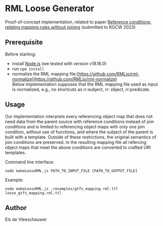 # RML Loose Generator

Proof-of-concept implementation, related to paper [Reference conditions: relating mapping rules without joining](https://openreview.net/forum?id=7wQTpBuPRqN) (submitted to KGCW 2023)

## Prerequisite 

Before starting:
- install [Node.js](https://nodejs.org/en) (we tested with version v18.16.0)
- run `npm install`
- normalize the RML mapping file:[https://github.com/RMLio/rml-normalize](https://github.com/RMLio/rml-normalize)  
Below implementation supposes that the RML mapping file used as input is normalized, e.g., no shortcuts as rr:subject, rr: object, rr:predicate.


## Usage

Our implementation interprets every referencing object map that does not need data from the parent source with reference conditions instead of join conditions
and is limited to referencing object maps with only one join condition, without use of functions, and where the subject of the parent is built with a template. 
Outside of these restrictions, the original semantics of join conditions are preserved.
In the resulting mapping file all refercing object maps that meet the above conditions are converted to crafted URI templates. 

Command line interface:
```
node makeLooseRML.js PATH_TO_INPUT_FILE [PATH_TO_OUTPUT_FILE]
```
Example: 
```
node makeLooseRML.js ./examples/gtfs_mapping.rml.ttl loose_gtfs_mapping.rml.ttl
```

## Author
Els de Vleeschauwer

